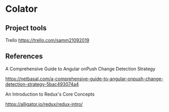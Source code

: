 # Colator

## Project tools
Trello
https://trello.com/samm21092019

## References

A Comprehensive Guide to Angular onPush Change Detection Strategy

https://netbasal.com/a-comprehensive-guide-to-angular-onpush-change-detection-strategy-5bac493074a4

An Introduction to Redux's Core Concepts

https://alligator.io/redux/redux-intro/


